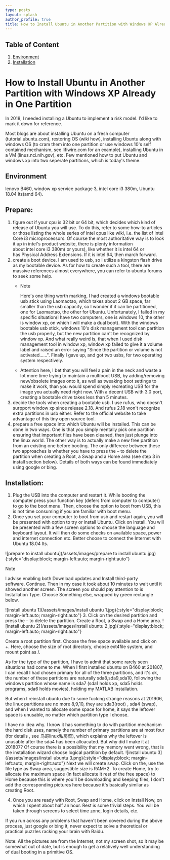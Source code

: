 ```yaml
---
type: posts
layout: splash
author_profile: true
title: How to Install Ubuntu in Another Partition with Windows XP Already in One Partition
---
```

## Table of Content
1. [Environment](#environment)
2. [Installation](#installation)
# How to Install Ubuntu in Another Partition with Windows XP Already in One Partition

In 2018, I needed installing a Ubuntu to implement a risk model. I'd like to mark it down for reference. 

Most blogs are about installing Ubuntu on a fresh computer (tutorial.ubuntu.com), restoring OS (wiki how), installing Ubuntu along with windows OS (to cram them into one partition or use windows 10's self contained mechanism, see lifiwire.com for an example), installing Ubuntu in a VM (linus.nci.nih.gov), etc. Few mentioned how to put Ubuntu and windows xp into two seperate partitions, which is today's theme.

## Environment 
<!---<a name="Environment"></a>-->
lenovo B460, window xp service package 3, intel core i3 380m, Ubuntu 18.04 lts(amd 64).
## Prepare:
1. figure out if your cpu is 32 bit or 64 bit, which decides which kind of release of Ubuntu you will use. To do this, refer to some how-to articles or those listing the whole series of intel cpus like wiki, i.e. the list of Intel Core i3 microprocessors. Of course the most authoritative way is to look it up in intel's product website, there is plenty information about intel core i3 380m( or yours), like whether it is intel 64 or has Physical Address Extensions. If it is intel 64, then march forward.
2. create a boot device. I am used to usb, so I utilize a kingston flash drive as my bootable device. As for how to create such a tool, there are massive references almost everywhere, you can refer to ubuntu forums to seek some help.
   - >[!NOTE]
     >Here's one thing worth marking, I had created a windows bootable usb stick using Laomaotao, which takes about 2 GB space, far smaller than the usb capacity, so I wonder if it can be partitioned, one for Laomaotao, the other for Ubuntu. Unfortunately, I failed in my specific situation(I have two computers, one is windows 10, the other is window xp, on which I will make a dual boot). With the windows bootable usb stick, windows 10's disk management tool can partition the usb properly, but the new partition can't be recognized by window xp. And what really weird is, that when I used disk management tool in window xp, window xp failed to give it a volume label and raised an error saying "Since the partition or volume is not activated......". Finally I gave up, and got two usbs, for two operating system respectively.
   - Attention here, I bet that you will feel a pain in the neck and waste a lot more time trying to maintain a multiboot USB, by adding/removing new/obsolete images onto it, as well as tweaking boot settings to make it work, than you would spend simply recreating USB for the image you actually need right now. With a decent USB with 3.0 port, creating a bootable drive takes less than 5 minutes.
3. decide the tools when creating a bootable usb. I use rufus, who doesn't surpport window xp since release 2.18. And rufus 2.18 won't recognize extra partitions in usb either. Refer to the official website to take advantage of this tiny open source tool.
4. prepare a free space into which Ubuntu will be installed. This can be done in two ways. One is that you simply mentally pick one partition ensuring that important files have been cleaned, then just plunge into the linux world. The other way is to actually make a new free partition from an existing one before booting. The only differece between these two approaches is whether you have to press the – to delete the partition when creating a Root, a Swap and a Home area (see step 3 in install section below). Details of both ways can be found immediately using google or bing.
## Installation:
1. Plug the USB into the computer and restart it. While booting the computer press your function key (defers from computer to computer) to go to the boot menu. Then, choose the option to boot from USB, this is not time consuming if you are familiar with boot menu.
2. Once you set your computer to boot from usb and restart again, you will be presented with option to try or install Ubuntu. Click on install. You will be presented with a few screen options to choose the language and keyboard layout. It will then do some checks on available space, power and internet connection etc. Better choose to connect the Internet with Ubuntu 18.04 lts.

![prepare to install ubuntu](/assets/images/prepare to install ubuntu.jpg){:style="display:block; margin-left:auto; margin-right:auto"}
<!---
https://stackoverflow.com/questions/15764242/is-it-possible-to-make-relative-link-to-image-in-a-markdown-file-in-a-gist, Relative paths to images do work, but when you're writing a markdown file directly from the github web app, the images don't show up in preview. Once you commit the file the images are visible as expected
-->
>[!NOTE]
>I advise enabling both Download updates and Install third-party software. Continue. Then in my case it took about 10 minutes to wait until it showed another screen. The screen you should pay attention to is Installation Type. Choose Something else, wrapped by green rectangle below.

![install ubuntu 1](/assets/images/install ubuntu 1.jpg){:style="display:block; margin-left:auto; margin-right:auto"}
3. Click on the desired partition and press the – to delete the partition. Create a Root, a Swap and a Home area.
![install ubuntu 2](/assets/images/install ubuntu 2.jpg){:style="display:block; margin-left:auto; margin-right:auto"}

Create a root partition first. Choose the free space available and click on +. Here, choose the size of root directory, choose ext4file system, and mount point as /.

As for the type of the partition, I have to admit that some rarely seen situations had come to me. When I first installed ubuntu on B460 at 201807, I can recall I had chosen primary for all of the three partitions, and it's ok, the number of these partitions are naturally sda8,sda9,sda10, following the windows partition whose name is sda7 (sda1 holds xp, sda5 holds programs, sda6 holds movies), holding my MATLAB installation. 

But when I reinstall ubuntu due to some fucking strange reasons at 201906, the linux partitions are no more 8,9,10, they are sda3(root) , sda4 (swap), and when I wanted to allocate some space for home, it says the leftover space is unusable, no matter which partition type I choose. 

I have no idea why. I know it has something to do with partition mechanism the hard disk uses, namely the number of primary partitions are at most four (for details , see 鸟哥linux私房菜), which explains why the leftover is unusable after the sda4 has been alloacated. But why did I make it at 201807? Of course there is a possibility that my memory went wrong, that is the installation wizard choose logical partition by default.
![install ubuntu 3](/assets/images/install ubuntu 3.png){:style="display:block; margin-left:auto; margin-right:auto"}
Next we will create swap. Click on the, use the file type as Swap area, suggestible size is RAM*2. To create Home, try to allocate the maximum space (in fact allocate it rest of the free space) to Home because this is where you'll be downloading and keeping files, I don't add the corresponding pictures here because it's basically similar as creating Root. 

4. Once you are ready with Root, Swap and Home, click on Install Now, on which I spent about half an hour. Rest is some trivial steps. You will be taken through screens to select time zone, login details, etc. 

If you run across any problems that haven't been covered during the above process, just google or bing it, never expect to solve a theoretical or practical puzzles racking your brain with Baidu.

Note: All the pictures are from the Internet, not my screen shot, so it may be somewhat out of date, but is enough to get a relatively well understanding of dual booting in a primitive OS.

